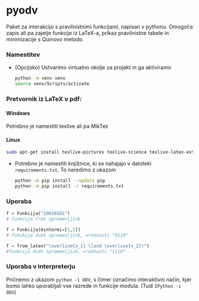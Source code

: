 # pyodv
Paket za interakcijo s pravilnistnimi funkcijami, napisan v pythonu. Omogoča zapis ali pa zajetje funkcije iz LaTeX-a, prikaz pravilnistne tabele in minimizacije s Quinovo metodo.

### Namestitev
- (Opcijsko) Ustvarimo virtualno okolje za projekt in ga aktiviramo
  ```bash
  python -m venv venv
  source venv/Scripts/activate
  ```

### Pretvornik iz LaTeX v pdf:
#### Windows
Potrebno je namestiti texlive ali pa MikTex 
#### Linux
```bash
sudo apt-get install texlive-pictures texlive-science texlive-latex-extra latexmk
```

- Potrebno je namestiti knjižnice, ki se nahajajo v datoteki `requirements.txt`. To naredimo z ukazom

  ```bash
  python -m pip install --update pip
  python -m pip install -r requirements.txt
  ```
### Uporaba
```python
f = Funkcija("10010101")
# funkcija treh spremenljivk

f = Funkcija(mintermi=[1,2])
# funckija dveh spremenljivk, vrednosti "0110"

f = from_latex("\overline{x_1} \land \overline{x_2})")
#funkcija dveh spremenljivk, vrednosti "1110"
```

### Uporaba v interpreterju

Pričnemo z ukazom `python -i ODV`, s čimer označimo interaktivni način, kjer bomo lahko uporabljali vse razrede in funkcije modula. (Tudi `IPython -i ODV`)
